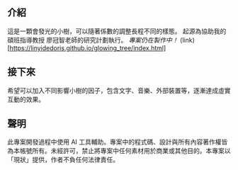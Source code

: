 ## 介紹
這是一顆會發光的小樹，可以隨著係數的調整長程不同的樣態。
起源為協助我的碩班指導教授 廖冠智老師的研究計劃執行。
*專案仍在製作中！*
(link)[https://linyidedoris.github.io/glowing_tree/index.html]

## 接下來
希望可以加入不同影響小樹的因子，包含文字、音樂、外部裝置等，逐漸達成虛實互動的效果。

## 聲明
此專案開發過程中使用 AI 工具輔助。專案中的程式碼、設計與所有內容著作權皆為本帳號所有。未經許可，禁止將專案中任何素材用於商業或其他目的。本專案以「現狀」提供，作者不負任何法律責任。
